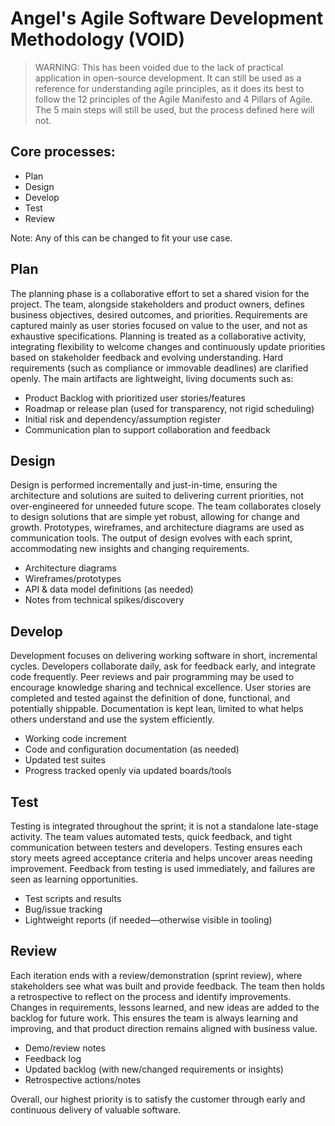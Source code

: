 # Angel's Agile Software Development Methodology (VOID)

> WARNING: This has been voided due to the lack of practical application in open-source development. It can still be used as a reference for understanding agile principles, as it does its best to follow the 12 principles of the Agile Manifesto and 4 Pillars of Agile. The 5 main steps will still be used, but the process defined here will not.

## Core processes:
- Plan
- Design
- Develop
- Test
- Review

Note: Any of this can be changed to fit your use case.

## Plan
The planning phase is a collaborative effort to set a shared vision for the project. The team, alongside stakeholders and product owners, defines business objectives, desired outcomes, and priorities. Requirements are captured mainly as user stories focused on value to the user, and not as exhaustive specifications. Planning is treated as a collaborative activity, integrating flexibility to welcome changes and continuously update priorities based on stakeholder feedback and evolving understanding. Hard requirements (such as compliance or immovable deadlines) are clarified openly. The main artifacts are lightweight, living documents such as:
- Product Backlog with prioritized user stories/features
- Roadmap or release plan (used for transparency, not rigid scheduling)
- Initial risk and dependency/assumption register
- Communication plan to support collaboration and feedback

## Design
Design is performed incrementally and just-in-time, ensuring the architecture and solutions are suited to delivering current priorities, not over-engineered for unneeded future scope. The team collaborates closely to design solutions that are simple yet robust, allowing for change and growth. Prototypes, wireframes, and architecture diagrams are used as communication tools. The output of design evolves with each sprint, accommodating new insights and changing requirements.
- Architecture diagrams
- Wireframes/prototypes
- API & data model definitions (as needed)
- Notes from technical spikes/discovery

## Develop
Development focuses on delivering working software in short, incremental cycles. Developers collaborate daily, ask for feedback early, and integrate code frequently. Peer reviews and pair programming may be used to encourage knowledge sharing and technical excellence. User stories are completed and tested against the definition of done, functional, and potentially shippable. Documentation is kept lean, limited to what helps others understand and use the system efficiently.
- Working code increment
- Code and configuration documentation (as needed)
- Updated test suites
- Progress tracked openly via updated boards/tools

## Test
Testing is integrated throughout the sprint; it is not a standalone late-stage activity. The team values automated tests, quick feedback, and tight communication between testers and developers. Testing ensures each story meets agreed acceptance criteria and helps uncover areas needing improvement. Feedback from testing is used immediately, and failures are seen as learning opportunities.
- Test scripts and results
- Bug/issue tracking
- Lightweight reports (if needed—otherwise visible in tooling)

## Review
Each iteration ends with a review/demonstration (sprint review), where stakeholders see what was built and provide feedback. The team then holds a retrospective to reflect on the process and identify improvements. Changes in requirements, lessons learned, and new ideas are added to the backlog for future work. This ensures the team is always learning and improving, and that product direction remains aligned with business value.
- Demo/review notes
- Feedback log
- Updated backlog (with new/changed requirements or insights)
- Retrospective actions/notes

Overall, our highest priority is to satisfy the customer through early and continuous delivery of valuable software.
